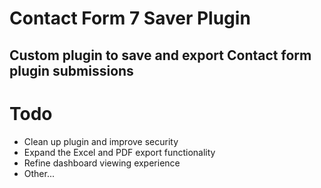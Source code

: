 # Contact Form 7 Saver Plugin 
## Custom plugin to save and export Contact form plugin submissions  



# Todo 
* Clean up plugin and improve security 
* Expand the Excel and PDF export functionality
* Refine dashboard viewing experience 
* Other...
